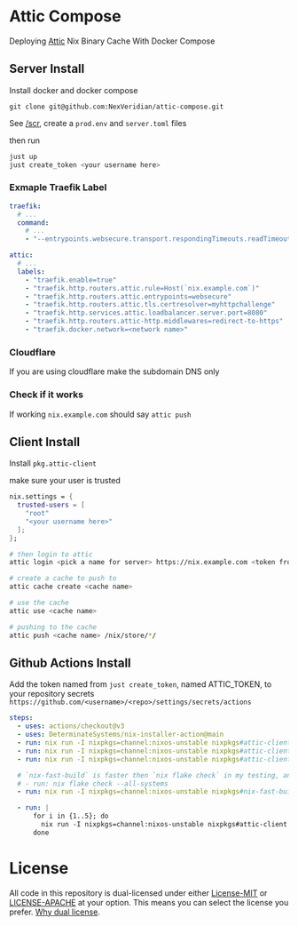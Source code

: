 # Attic Compose
Deploying [Attic](github.com/zhaofengli/attic) Nix Binary Cache With Docker Compose

## Server Install
Install docker and docker compose

`git clone git@github.com:NexVeridian/attic-compose.git`

See [/scr](./src), create a `prod.env` and `server.toml` files

then run

```bash
just up
just create_token <your username here>
```

### Exmaple Traefik Label
```yaml
traefik:
  # ...
  command:
    # ...
    - "--entrypoints.websecure.transport.respondingTimeouts.readTimeout=0s"

attic:
  # ...
  labels:
    - "traefik.enable=true"
    - "traefik.http.routers.attic.rule=Host(`nix.example.com`)"
    - "traefik.http.routers.attic.entrypoints=websecure"
    - "traefik.http.routers.attic.tls.certresolver=myhttpchallenge"
    - "traefik.http.services.attic.loadbalancer.server.port=8080"
    - "traefik.http.routers.attic-http.middlewares=redirect-to-https"
    - "traefik.docker.network=<network name>"
```

### Cloudflare
If you are using cloudflare make the subdomain DNS only

### Check if it works
If working `nix.example.com` should say `attic push`

## Client Install
Install `pkg.attic-client`

make sure your user is trusted
```nix
nix.settings = {
  trusted-users = [
    "root"
    "<your username here>"
  ];
};
```

```bash
# then login to attic
attic login <pick a name for server> https://nix.example.com <token from just create_token>

# create a cache to push to
attic cache create <cache name>

# use the cache
attic use <cache name>

# pushing to the cache
attic push <cache name> /nix/store/*/
```

## Github Actions Install
Add the token named from `just create_token`, named ATTIC_TOKEN, to your repository secrets `https://github.com/<username>/<repo>/settings/secrets/actions`
```yaml
steps:
  - uses: actions/checkout@v3
  - uses: DeterminateSystems/nix-installer-action@main
  - run: nix run -I nixpkgs=channel:nixos-unstable nixpkgs#attic-client login <pick a name for server> https://nix.example.com ${{ secrets.ATTIC_TOKEN }} || true
  - run: nix run -I nixpkgs=channel:nixos-unstable nixpkgs#attic-client cache create <cache name> || true
  - run: nix run -I nixpkgs=channel:nixos-unstable nixpkgs#attic-client use <cache name> || true

  # `nix-fast-build` is faster then `nix flake check` in my testing, and has support for pushing to attic after each build is finished
  # - run: nix flake check --all-systems
  - run: nix run -I nixpkgs=channel:nixos-unstable nixpkgs#nix-fast-build -- --attic-cache <cache name> --no-nom --skip-cached

  - run: |
      for i in {1..5}; do
        nix run -I nixpkgs=channel:nixos-unstable nixpkgs#attic-client push <cache name> /nix/store/*/ && break || [ $i -eq 5 ] || sleep 5
      done
```

# License
All code in this repository is dual-licensed under either [License-MIT](./LICENSE-MIT) or [LICENSE-APACHE](./LICENSE-Apache) at your option. This means you can select the license you prefer. [Why dual license](https://github.com/bevyengine/bevy/issues/2373).

